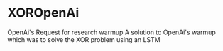 # XOROpenAi
OpenAi's Request for research warmup
A solution to OpenAi's warmup which was to solve the XOR problem using an LSTM
